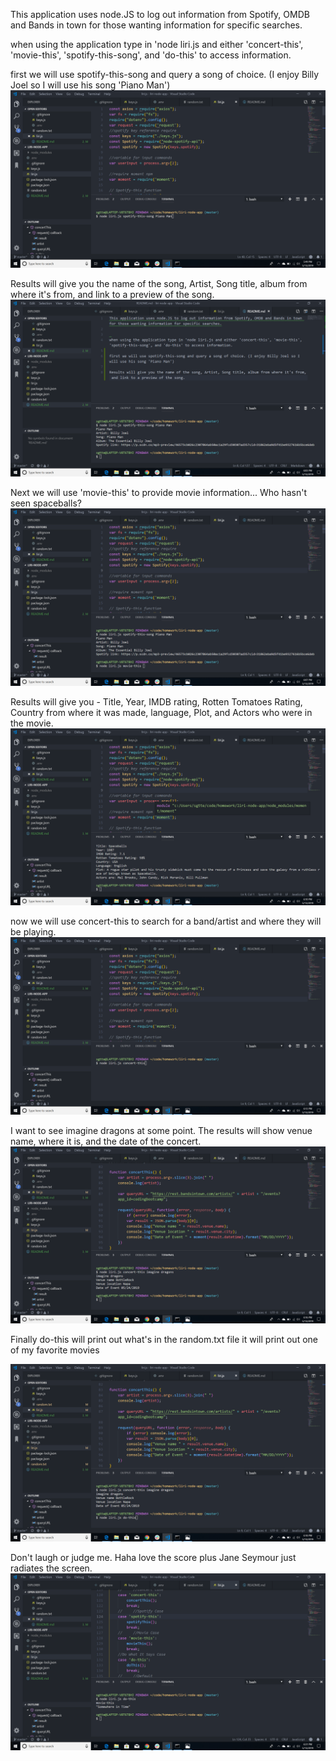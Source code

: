 This application uses node.JS to log out information from Spotify, OMDB and Bands in town for those wanting information for specific searches.


when using the application type in 'node liri.js and either 'concert-this', 'movie-this', 'spotify-this-song', and 'do-this' to access information.

first we will use spotify-this-song and query a song of choice. (I enjoy Billy Joel so I will use his song 'Piano Man')
![screenshot1](https://github.com/sgttenor/screenshots/blob/master/Screenshot%20(1).png)

Results will give you the name of the song, Artist, Song title, album from where it's from, and link to a preview of the song.
![screenshot2](https://github.com/sgttenor/screenshots/blob/master/Screenshot%20(2).png)

Next we will use 'movie-this' to provide movie information... Who hasn't seen spaceballs?
![screenshot3](https://github.com/sgttenor/screenshots/blob/master/Screenshot%20(3).png)

Results will give you - Title, Year, IMDB rating,  Rotten Tomatoes Rating, Country from where it was made, language, Plot, and Actors who were in the movie. 
![screenshot4](https://github.com/sgttenor/screenshots/blob/master/Screenshot%20(4).png)

now we will use concert-this to search for a band/artist and where they will be playing.
![screenshot5](https://github.com/sgttenor/screenshots/blob/master/Screenshot%20(5).png)

I want to see imagine dragons at some point. The results will show venue name, where it is, and the date of the concert.
![screenshot6](https://github.com/sgttenor/screenshots/blob/master/Screenshot%20(6).png)

Finally do-this will print out what's in the random.txt file it will print out one of my favorite movies

![screenshot7](https://github.com/sgttenor/screenshots/blob/master/Screenshot%20(7).png)

Don't laugh or judge me. Haha love the score plus Jane Seymour just radiates the screen.
![screenshot8](https://github.com/sgttenor/screenshots/blob/master/Screenshot%20(8).png)
